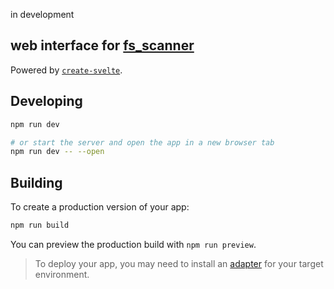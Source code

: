 in development

web interface for [fs_scanner](https://github.com/Bawergan/fs_scanner)
---
Powered by [`create-svelte`](https://github.com/sveltejs/kit/tree/main/packages/create-svelte).

## Developing

```bash
npm run dev

# or start the server and open the app in a new browser tab
npm run dev -- --open
```

## Building

To create a production version of your app:

```bash
npm run build
```

You can preview the production build with `npm run preview`.

> To deploy your app, you may need to install an [adapter](https://kit.svelte.dev/docs/adapters) for your target environment.

